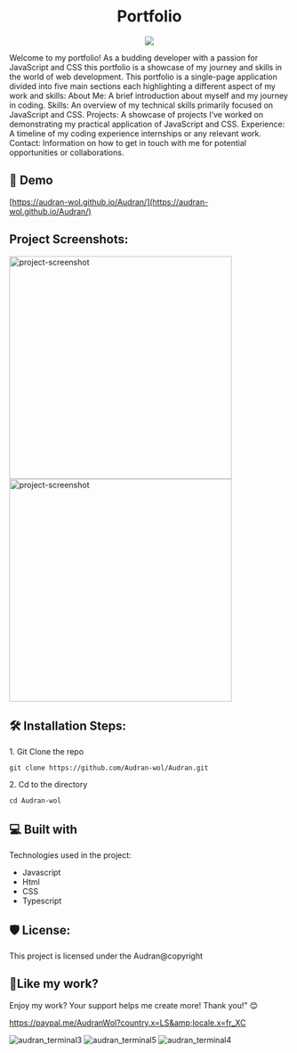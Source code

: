 <h1 align="center" id="title">Portfolio</h1>

<p align="center"><img src="![audran_terminal3](https://github.com/Audran-wol/Audran/assets/91311465/4507c74c-f4e4-4ab5-a620-acefda6d2b87"></p>

<p id="description">Welcome to my portfolio! As a budding developer with a passion for JavaScript and CSS this portfolio is a showcase of my journey and skills in the world of web development. This portfolio is a single-page application divided into five main sections each highlighting a different aspect of my work and skills: About Me: A brief introduction about myself and my journey in coding. Skills: An overview of my technical skills primarily focused on JavaScript and CSS. Projects: A showcase of projects I’ve worked on demonstrating my practical application of JavaScript and CSS. Experience: A timeline of my coding experience internships or any relevant work. Contact: Information on how to get in touch with me for potential opportunities or collaborations.</p>

<h2>🚀 Demo</h2>

[https://audran-wol.github.io/Audran/](https://audran-wol.github.io/Audran/)

<h2>Project Screenshots:</h2>

<img src="![audran_terminal4](https://github.com/Audran-wol/Audran/assets/91311465/c7276797-7228-4a6d-8f84-465a0cb883ee)" alt="project-screenshot" width="400" height="400/">

<img src="https://github.com/Audran-wol/Audran/assets/91311465/c7276797-7228-4a6d-8f84-465a0cb883ee" alt="project-screenshot" width="400" height="400/">

<h2>🛠️ Installation Steps:</h2>

<p>1. Git Clone the repo</p>

```
git clone https://github.com/Audran-wol/Audran.git
```

<p>2. Cd to the directory</p>

```
cd Audran-wol
```

  
  
<h2>💻 Built with</h2>

Technologies used in the project:

*   Javascript
*   Html
*   CSS
*   Typescript

<h2>🛡️ License:</h2>

This project is licensed under the Audran@copyright

<h2>💖Like my work?</h2>

Enjoy my work? Your support helps me create more! Thank you!” 😊<p>https://paypal.me/AudranWol?country.x=LS&amp;locale.x=fr_XC</p>
![audran_terminal3](https://github.com/Audran-wol/Audran/assets/91311465/4507c74c-f4e4-4ab5-a620-acefda6d2b87)
![audran_terminal5](https://github.com/Audran-wol/Audran/assets/91311465/7f8c1384-60b1-4ec2-b1f1-f9998552c602)
![audran_terminal4](https://github.com/Audran-wol/Audran/assets/91311465/c7276797-7228-4a6d-8f84-465a0cb883ee)
